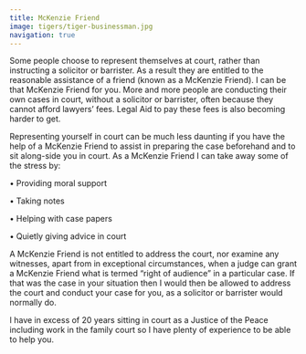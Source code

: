 ```yaml
---
title: McKenzie Friend
image: tigers/tiger-businessman.jpg
navigation: true
---
```


Some people choose to represent themselves at court, rather than instructing a solicitor or barrister. As a result they are entitled to the reasonable assistance of a friend (known as a McKenzie Friend). I can be that McKenzie Friend for you. More and more people are conducting their own cases in court, without a solicitor or barrister, often because they cannot afford lawyers’ fees. Legal Aid to pay these fees is also becoming harder to get.

Representing yourself in court can be much less daunting if you have the help of a McKenzie Friend to assist in preparing the case beforehand and to sit along-side you in court. As a McKenzie Friend I can take away some of the stress by:

• Providing moral support

• Taking notes

• Helping with case papers

• Quietly giving advice in court

A McKenzie Friend is not entitled to address the court, nor examine any witnesses, apart from in exceptional circumstances, when a judge can grant a McKenzie Friend what is termed “right of audience” in a particular case. If that was the case in your situation then I would then be allowed to address the court and conduct your case for you, as a solicitor or barrister would normally do.

I have in excess of 20 years sitting in court as a Justice of the Peace including work in the family court so I have plenty of experience to be able to help you.

